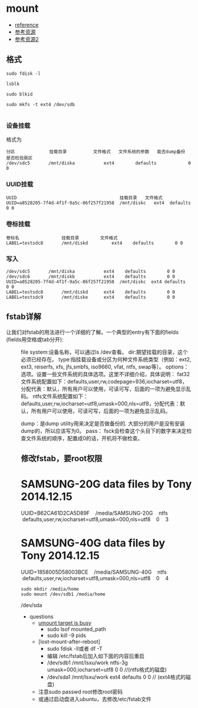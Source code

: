 # mount
- [reference](https://www.cnblogs.com/wuxinyan/p/10082651.html)
- [参考资源](https://blog.csdn.net/weixin_46108954/article/details/104364059?request_id=&utm_source=distribute.pc_feed.none-task)
- [参考资源2](https://blog.csdn.net/ku360517703/article/details/41951425)


## 格式

```
sudo fdisk -l

lsblk

sudo blkid

sudo mkfs -t ext4 /dev/sdb


```


### 设备挂载

格式为
```
分区             挂载目录          文件格式   文件系统的参数   能否dump备份  是否检验扇区
/dev/sdc5       /mnt/diska           ext4        defaults            0            0

```
### UUID挂载
```
UUID                                       挂载目录   文件格式  
UUID=a8528205-7f4d-4f1f-9a5c-86f257f21958  /mnt/diskc   ext4  defaults  0 0
```

### 卷标挂载
```
卷标名                挂载目录        文件格式  
LABEL=testsdc8       /mnt/diskd         ext4    defaults        0 0
```

### 写入
```
/dev/sdc5       /mnt/diska           ext4    defaults        0 0
/dev/sdc6       /mnt/diskb           ext4    defaults        0 0
UUID=a8528205-7f4d-4f1f-9a5c-86f257f21958  /mnt/diskc  ext4 defaults  0 0
LABEL=testsdc8       /mnt/diskd      ext4    defaults        0 0
LABEL=testsdc9       /mnt/diske      ext4    defaults        0 0
```

## fstab详解
让我们对fstab的用法进行一个详细的了解。一个典型的entry有下面的fields (fields用空格或tab分开):

<file system>	<dir>	<type>	<options>	<dump>	<pass>
file system:设备名称，可以通过ls /dev查看。
dir:期望挂载的目录，这个必须已经存在。
type:指挂载设备或分区为何种文件系统类型（例如：ext2, ext3, reiserfs, xfs, jfs,smbfs, iso9660, vfat, ntfs, swap等）。
options：选项。设置一些文件系统的具体选项。这里不详细介绍，具体说明：
fat32文件系统配置如下：defaults,user,rw,codepage=936,iocharset=utf8，分配代表：默认，所有用户可以使用，可读可写，后面的一项为避免显示乱码。
ntfs文件系统配置如下：defaults,user,rw,iocharset=utf8,umask=000,nls=utf8，分配代表：默认，所有用户可以使用，可读可写，后面的一项为避免显示乱码。

dump：是dump utility用来决定是否做备份的. 大部分的用户是没有安装dump的，所以应该写为0。
pass： fsck会检查这个头目下的数字来决定检查文件系统的顺序，配置成0的话，开机将不做检查。



## 修改fstab，要root权限
# SAMSUNG-20G data files by Tony 2014.12.15
UUID=B62CA61D2CA5D89F    /media/SAMSUNG-20G    ntfs    defaults,user,rw,iocharset=utf8,umask=000,nls=utf8    0    3
# SAMSUNG-40G data files by Tony 2014.12.15
UUID=1858005D58003BCE    /media/SAMSUNG-40G    ntfs    defaults,user,rw,iocharset=utf8,umask=000,nls=utf8    0    4


```
sudo mkdir /media/home
sudo mount /dev/sdb1 /media/home
```
/dev/sda

- questions
    - [umount target is busy ](https://www.cnblogs.com/ding2016/p/9605526.html)
        - sudo lsof mounted_path
        - sudo kill -9 pids
    - [lost-mount-after-reboot]
        - sudo fdisk -ll或者 df -T
        - 编辑 /etc/fstab后加入如下面的内容后重启
        - /dev/sdb1 /mnt/lsxu/work ntfs-3g umask=000,iocharset=utf8 0 0 //(ntfs格式的磁盘)
        - /dev/sda1 /mnt/lsxu/work ext4 defaults 0 0 // (ext4格式的磁盘)
    - 注意sudo passwd root修改root密码
    - 或通过启动盘进入ubuntu，去修改/etc/fstab文件